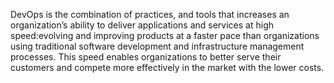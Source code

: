 
DevOps is the combination of practices, and tools that increases an organization’s ability 
to deliver applications and services at high speed:evolving and improving products at a 
faster pace than organizations using traditional software development and infrastructure 
management processes. This speed enables organizations to better serve their customers 
and compete more effectively in the market with the lower costs.